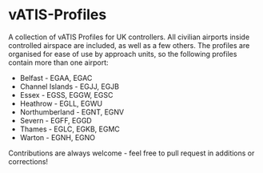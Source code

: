 # vATIS-Profiles
A collection of vATIS Profiles for UK controllers. All civilian airports inside controlled airspace are included, as well as a few others. The profiles are organised for ease of use by approach units, so the following profiles contain more than one airport:

- Belfast - EGAA, EGAC
- Channel Islands - EGJJ, EGJB
- Essex - EGSS, EGGW, EGSC
- Heathrow - EGLL, EGWU
- Northumberland - EGNT, EGNV
- Severn - EGFF, EGGD
- Thames - EGLC, EGKB, EGMC
- Warton - EGNH, EGNO

Contributions are always welcome - feel free to pull request in additions or corrections!
